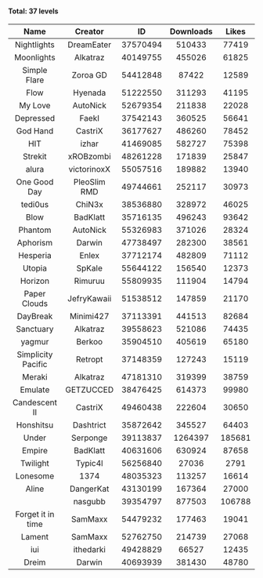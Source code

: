 #### Total: 37 levels

| Name | Creator | ID | Downloads | Likes |
|:---:|:---:|:---:|:---:|:---:|
| Nightlights | DreamEater | 37570494 | 510433 | 77419
| Moonlights | Alkatraz | 40149755 | 455026 | 61825
| Simple Flare | Zoroa GD | 54412848 | 87422 | 12589
| Flow | Hyenada | 51222550 | 311293 | 41195
| My Love | AutoNick | 52679354 | 211838 | 22028
| Depressed | FaekI | 37542143 | 360525 | 56641
| God Hand | CastriX | 36177627 | 486260 | 78452
| HIT | izhar | 41469085 | 582727 | 75398
| Strekit | xROBzombi | 48261228 | 171839 | 25847
| alura | victorinoxX | 55057516 | 189882 | 13940
| One Good Day | PleoSlim RMD | 49744661 | 252117 | 30973
| tedi0us | ChiN3x | 38536880 | 328972 | 46025
| Blow | BadKlatt | 35716135 | 496243 | 93642
| Phantom | AutoNick | 55326983 | 371026 | 28324
| Aphorism | Darwin | 47738497 | 282300 | 38561
| Hesperia | Enlex | 37712174 | 482809 | 71112
| Utopia | SpKale | 55644122 | 156540 | 12373
| Horizon | Rimuruu | 55809935 | 111904 | 14794
| Paper Clouds | JefryKawaii | 51538512 | 147859 | 21170
| DayBreak | Minimi427 | 37113391 | 441513 | 82684
| Sanctuary | Alkatraz | 39558623 | 521086 | 74435
| yagmur | Berkoo | 35904510 | 405619 | 65180
| Simplicity Pacific | Retropt | 37148359 | 127243 | 15119
| Meraki | Alkatraz | 47181310 | 319399 | 38759
| Emulate | GETZUCCED | 38476425 | 614373 | 99980
| Candescent II | CastriX | 49460438 | 222604 | 30650
| Honshitsu | Dashtrict | 35872642 | 345527 | 64403
| Under | Serponge | 39113837 | 1264397 | 185681
| Empire | BadKlatt | 40631606 | 630924 | 87658
| Twilight | Typic4l | 56256840 | 27036 | 2791
| Lonesome | 1374 | 48035323 | 113257 | 16614
| Aline | DangerKat | 43130199 | 167364 | 27000
|   | nasgubb | 39354797 | 877503 | 106788
| Forget it in time | SamMaxx | 54479232 | 177463 | 19041
| Lament | SamMaxx | 52762750 | 214739 | 27068
| iui | ithedarki | 49428829 | 66527 | 12435
| Dreim | Darwin | 40693939 | 381430 | 48780
